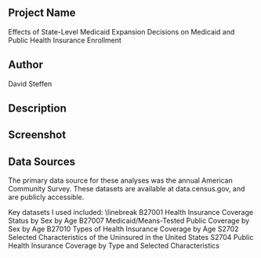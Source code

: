 ## Project Name
Effects of State-Level Medicaid Expansion Decisions on Medicaid and Public Health Insurance Enrollment

## Author
David Steffen

## Description


## Screenshot


## Data Sources
The primary data source for these analyses was the annual American Community Survey.
These datasets are available at data.census.gov, and are publicly accessible.

Key datasets I used included: \linebreak
B27001 Health Insurance Coverage Status by Sex by Age
B27007 Medicaid/Means-Tested Public Coverage by Sex by Age
B27010 Types of Health Insurance Coverage by Age
S2702 Selected Characteristics of the Uninsured in the United States
S2704 Public Health Insurance Coverage by Type and Selected Characteristics
